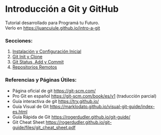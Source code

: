# Introducción a Git y GitHub

Tutorial desarrollado para Programá tu Futuro.
<br>
Verlo en https://juancuiule.github.io/intro-a-git

### Secciones:
1. [Instalación y Configuración Inicial](https://juancuiule.github.io/intro-a-git/instalacion-configuracion)
2. [Git Init y Clone](https://juancuiule.github.io/intro-a-git/git-init-clone)
3. [Git Status, Add y Commit](https://juancuiule.github.io/intro-a-git/haciendo-cambios)
4. [Repositorios Remotos](https://juancuiule.github.io/intro-a-git/repositorio-remoto)

### Referencias y Páginas Útiles:
- Página oficial de git https://git-scm.com/
- Pro Git en español https://git-scm.com/book/es/v1 (traducción parcial)
- Guía interactiva de git https://try.github.io/
- Guía Visual de Git https://marklodato.github.io/visual-git-guide/index-es.html
- Guía Rápida de Git https://rogerdudler.github.io/git-guide/
- Git Cheat Sheet https://rogerdudler.github.io/git-guide/files/git_cheat_sheet.pdf

